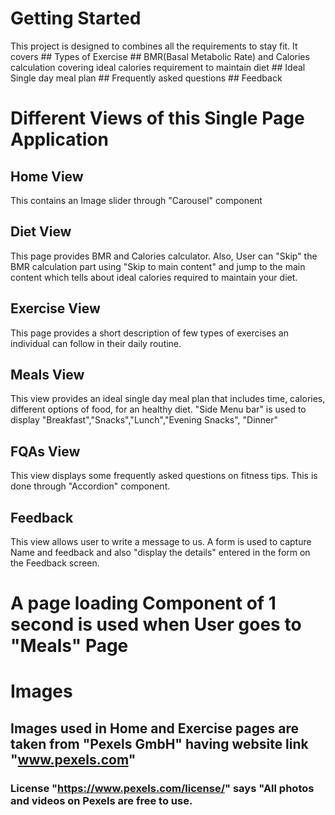 # Getting Started
This project is designed to combines all the requirements to stay fit. 
It covers 
    ## Types of Exercise
    ## BMR(Basal Metabolic Rate) and Calories calculation covering ideal calories requirement to maintain diet
    ## Ideal Single day meal plan
    ## Frequently asked questions
    ## Feedback

# Different Views of this Single Page Application
## Home View
This contains an Image slider through "Carousel" component

## Diet View 
This page provides BMR and Calories calculator. Also, User can "Skip" the BMR calculation part  using "Skip to main content" and jump to the main content which tells about ideal calories required to maintain your diet.

## Exercise View
This page provides a short description of few types of exercises an individual can follow in their daily routine.

## Meals View
This view provides an ideal single day meal plan that includes time, calories, different options of food, for an healthy diet. "Side Menu bar" is used to display "Breakfast","Snacks","Lunch","Evening Snacks", "Dinner"

## FQAs View
This view displays some frequently asked questions on fitness tips. This is done through "Accordion" component.

## Feedback
This view allows user to write a message to us. A form is used to capture Name and feedback and also "display the details" entered in the form on the Feedback screen.

# A page loading Component of 1 second is used when User goes to "Meals" Page

# Images
## Images used in Home and Exercise  pages are taken from "Pexels GmbH" having website link "www.pexels.com" 
### License "https://www.pexels.com/license/" says "All photos and videos on Pexels are free to use.